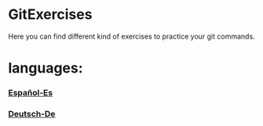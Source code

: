 # GitExercises
Here you can find different kind of exercises to practice your git commands. 

# languages:
### [Español-Es](README-es.md)
### [Deutsch-De](README-de.md)